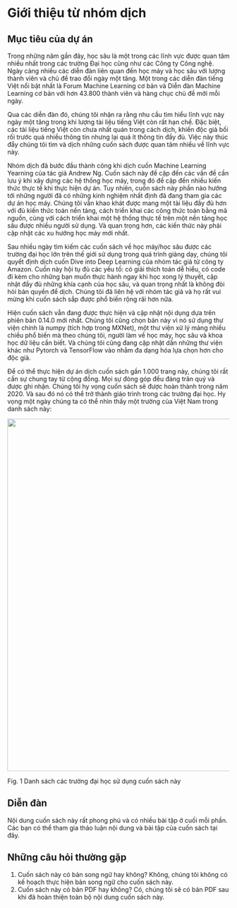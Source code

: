 # Giới thiệu từ nhóm dịch

## Mục tiêu của dự án

Trong những năm gần đây, học sâu là một trong các lĩnh vực được quan tâm nhiều nhất trong các trường Đại học cũng như các Công ty Công nghệ. Ngày càng nhiều các diễn đàn liên quan đến học máy và học sâu với lượng thành viên và chủ đề trao đổi ngày một tăng. Một trong các diễn đàn tiếng Việt nổi bật nhất là Forum Machine Learning cơ bản và Diễn đàn Machine Learning cơ bản với hơn 43.800 thành viên và hàng chục chủ đề mới mỗi ngày.

Qua các diễn đàn đó, chúng tôi nhận ra rằng nhu cầu tìm hiểu lĩnh vực này ngày một tăng trong khi lượng tài liệu tiếng Việt còn rất hạn chế. Đặc biệt, các tài liệu tiếng Việt còn chưa nhất quán trong cách dịch, khiến độc giả bối rối trước quá nhiều thông tin nhưng lại quá ít thông tin đầy đủ. Việc này thúc đẩy chúng tôi tìm và dịch những cuốn sách được quan tâm nhiều về lĩnh vực này.

Nhóm dịch đã bước đầu thành công khi dịch cuốn Machine Learning Yearning của tác giả Andrew Ng. Cuốn sách này đề cập đến các vấn đề cần lưu ý khi xây dựng các hệ thống học máy, trong đó đề cập đến nhiều kiến thức thực tế khi thực hiện dự án. Tuy nhiên, cuốn sách này phần nào hướng tới những người đã có những kinh nghiệm nhất định đã đang tham gia các dự án học máy. Chúng tôi vẫn khao khát được mang một tài liệu đầy đủ hơn với đủ kiến thức toán nền tảng, cách triển khai các công thức toán bằng mã nguồn, cùng với cách triển khai một hệ thống thực tế trên một nền tảng học sâu được nhiều người sử dụng. Và quan trọng hơn, các kiến thức này phải cập nhật các xu hướng học máy mới nhất.

Sau nhiều ngày tìm kiếm các cuốn sách về học máy/học sâu được các trường đại học lớn trên thế giới sử dụng trong quá trình giảng dạy, chúng tôi quyết định dịch cuốn Dive into Deep Learning của nhóm tác giả từ công ty Amazon. Cuốn này hội tụ đủ các yếu tố: có giải thích toán dễ hiểu, có code đi kèm cho những bạn muốn thực hành ngay khi học xong lý thuyết, cập nhật đầy đủ những khía cạnh của học sâu, và quan trọng nhất là không đòi hỏi bản quyền để dịch. Chúng tôi đã liên hệ với nhóm tác giả và họ rất vui mừng khi cuốn sách sắp được phổ biến rộng rãi hơn nữa.

Hiện cuốn sách vẫn đang được thực hiện và cập nhật nội dụng dựa trên phiên bản 0.14.0 mới nhất. Chúng tôi cũng chọn bản này vì nó sử dụng thư viện chính là numpy (tích hợp trong MXNet), một thư viện xử lý mảng nhiều chiều phổ biến mà theo chúng tôi, người làm về học máy, học sâu và khoa học dữ liệu cần biết. Và chúng tôi cũng đang cập nhật dần những thư viện khác như Pytorch và TensorFlow vào nhằm đa dạng hóa lựa chọn hơn cho độc giả.

Để có thể thực hiện dự án dịch cuốn sách gần 1.000 trang này, chúng tôi rất cần sự chung tay từ cộng đồng. Mọi sự đóng góp đều đáng trân quý và được ghi nhận. Chúng tôi hy vọng cuốn sách sẽ được hoàn thành trong năm 2020. Và sau đó nó có thể trở thành giáo trình trong các trường đại học. Hy vọng một ngày chúng ta có thể nhìn thấy một trường của Việt Nam trong danh sách này:

<p align="left"><img width="800", src="https://i.ibb.co/M2ZXzP6/Screen-Shot-2019-11-27-at-6-37-04-PM.png"></p>
Fig. 1 Danh sách các trường đại học sử dụng cuốn sách này

## Diễn đàn
Nội dung cuốn sách này rất phong phú và có nhiều bài tập ở cuối mỗi phần. Các bạn có thể tham gia thảo luận nội dung và bài tập của cuốn sách tại đây.

## Những câu hỏi thường gặp
1. Cuốn sách này có bản song ngữ hay không?
Không, chúng tôi không có kế hoạch thực hiện bản song ngữ cho cuốn sách này. 
2. Cuốn sách này có bản PDF hay không? Có, chúng tôi sẽ có bản PDF sau khi đã hoàn thiện toàn bộ nội dung cuốn sách này.
